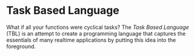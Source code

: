 # Task Based Language

What if all your functions were cyclical tasks? The *Task Based Language* (TBL) is an attempt
to create a programming language that captures the essentials of many realtime applications
by putting thís idea into the foreground.
